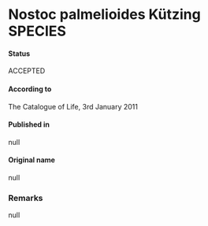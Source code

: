 # Nostoc palmelioides Kützing SPECIES

#### Status
ACCEPTED

#### According to
The Catalogue of Life, 3rd January 2011

#### Published in
null

#### Original name
null

### Remarks
null